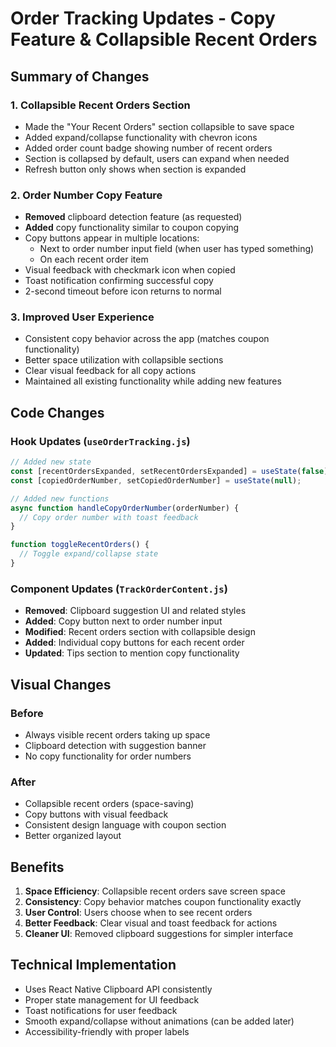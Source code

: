 # Order Tracking Updates - Copy Feature & Collapsible Recent Orders

## Summary of Changes

### 1. **Collapsible Recent Orders Section**

- Made the "Your Recent Orders" section collapsible to save space
- Added expand/collapse functionality with chevron icons
- Added order count badge showing number of recent orders
- Section is collapsed by default, users can expand when needed
- Refresh button only shows when section is expanded

### 2. **Order Number Copy Feature**

- **Removed** clipboard detection feature (as requested)
- **Added** copy functionality similar to coupon copying
- Copy buttons appear in multiple locations:
  - Next to order number input field (when user has typed something)
  - On each recent order item
- Visual feedback with checkmark icon when copied
- Toast notification confirming successful copy
- 2-second timeout before icon returns to normal

### 3. **Improved User Experience**

- Consistent copy behavior across the app (matches coupon functionality)
- Better space utilization with collapsible sections
- Clear visual feedback for all copy actions
- Maintained all existing functionality while adding new features

## Code Changes

### Hook Updates (`useOrderTracking.js`)

```javascript
// Added new state
const [recentOrdersExpanded, setRecentOrdersExpanded] = useState(false);
const [copiedOrderNumber, setCopiedOrderNumber] = useState(null);

// Added new functions
async function handleCopyOrderNumber(orderNumber) {
  // Copy order number with toast feedback
}

function toggleRecentOrders() {
  // Toggle expand/collapse state
}
```

### Component Updates (`TrackOrderContent.js`)

- **Removed**: Clipboard suggestion UI and related styles
- **Added**: Copy button next to order number input
- **Modified**: Recent orders section with collapsible design
- **Added**: Individual copy buttons for each recent order
- **Updated**: Tips section to mention copy functionality

## Visual Changes

### Before

- Always visible recent orders taking up space
- Clipboard detection with suggestion banner
- No copy functionality for order numbers

### After

- Collapsible recent orders (space-saving)
- Copy buttons with visual feedback
- Consistent design language with coupon section
- Better organized layout

## Benefits

1. **Space Efficiency**: Collapsible recent orders save screen space
2. **Consistency**: Copy behavior matches coupon functionality exactly
3. **User Control**: Users choose when to see recent orders
4. **Better Feedback**: Clear visual and toast feedback for actions
5. **Cleaner UI**: Removed clipboard suggestions for simpler interface

## Technical Implementation

- Uses React Native Clipboard API consistently
- Proper state management for UI feedback
- Toast notifications for user feedback
- Smooth expand/collapse without animations (can be added later)
- Accessibility-friendly with proper labels
